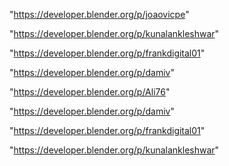 "https://developer.blender.org/p/joaovicpe"

"https://developer.blender.org/p/kunalankleshwar"

"https://developer.blender.org/p/frankdigital01"

"https://developer.blender.org/p/damiv"

 
"https://developer.blender.org/p/Ali76"


"https://developer.blender.org/p/damiv"


"https://developer.blender.org/p/frankdigital01"


"https://developer.blender.org/p/kunalankleshwar"


 
